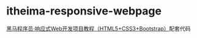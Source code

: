 # itheima-responsive-webpage
[黑马程序员·响应式Web开发项目教程（HTML5+CSS3+Bootstrap）](http://www.ryjiaoyu.com/book/details/7806)配套代码
